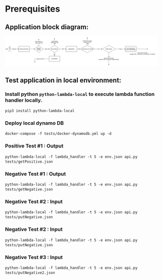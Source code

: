 # Prerequisites

## Application block diagram:
![alt Infrastructure Diagram](https://github.com/jmservices/serverless-app/blob/main/files/app/docs/diagram.png)


## Test application in local environment:

### Install python `python-lambda-local` to execute lambda function handler locally.

```
pip3 install python-lambda-local
```

### Deploy local dynamo DB
```
docker-compose -f tests/docker-dynamodb.yml up -d
```

### Positive Test #1 : Output
```
python-lambda-local -f lambda_handler -t 5 -e env.json api.py tests/getPositive.json
```
### Negative Test #1 : Output
```
python-lambda-local -f lambda_handler -t 5 -e env.json api.py tests/getNegative.json
```
### Negative Test #2 : Input
```
python-lambda-local -f lambda_handler -t 5 -e env.json api.py tests/putNegative.json
```
### Negative Test #2 : Input
```
python-lambda-local -f lambda_handler -t 5 -e env.json api.py tests/putNegative.json
```
### Negative Test #3 : Input
```
python-lambda-local -f lambda_handler -t 5 -e env.json api.py tests/putNegative2.json
```
